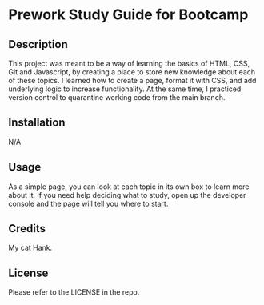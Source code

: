 # Prework Study Guide for Bootcamp

## Description

This project was meant to be a way of learning the basics of HTML, CSS, Git and Javascript, by creating a place to store new knowledge about each of these topics. I learned how to create a page, format it with CSS, and add underlying logic to increase functionality. At the same time, I practiced version control to quarantine working code from the main branch.


## Installation

N/A

## Usage

As a simple page, you can look at each topic in its own box to learn more about it. If you need help deciding what to study, open up the developer console and the page will tell you where to start.

## Credits

My cat Hank.

## License

Please refer to the LICENSE in the repo.